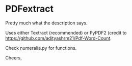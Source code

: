 # PDFextract

Pretty much what the description says.

Uses either Textract (recommended) or PyPDF2 (credit to https://github.com/adityashrm21/Pdf-Word-Count. 

Check numeralia.py for functions.

Cheers,
